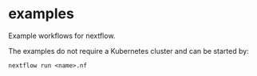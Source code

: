 # examples
Example workflows for nextflow.

The examples do not require a Kubernetes cluster and can be started by:

    nextflow run <name>.nf
